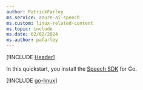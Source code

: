 ```yaml
---
author: PatrickFarley
ms.service: azure-ai-speech
ms.custom: linux-related-content
ms.topic: include
ms.date: 02/02/2024
ms.author: pafarley
---
```


[!INCLUDE [Header](../../common/go.md)]

In this quickstart, you install the [Speech SDK](~/articles/ai-services/speech-service/speech-sdk.md) for Go.

[!INCLUDE [go-linux](go-linux.md)]
